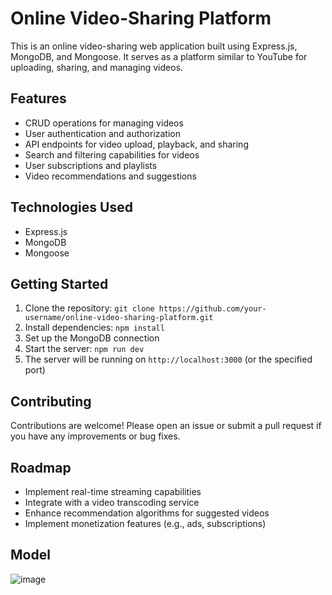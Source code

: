 # Online Video-Sharing Platform

This is an online video-sharing web application built using Express.js, MongoDB, and Mongoose. It serves as a platform similar to YouTube for uploading, sharing, and managing videos.

## Features

- CRUD operations for managing videos
- User authentication and authorization
- API endpoints for video upload, playback, and sharing
- Search and filtering capabilities for videos
- User subscriptions and playlists
- Video recommendations and suggestions

## Technologies Used

- Express.js
- MongoDB
- Mongoose

## Getting Started

1. Clone the repository: `git clone https://github.com/your-username/online-video-sharing-platform.git`
2. Install dependencies: `npm install`
3. Set up the MongoDB connection
4. Start the server: `npm run dev`
5. The server will be running on `http://localhost:3000` (or the specified port)

## Contributing

Contributions are welcome! Please open an issue or submit a pull request if you have any improvements or bug fixes.

## Roadmap

- Implement real-time streaming capabilities
- Integrate with a video transcoding service
- Enhance recommendation algorithms for suggested videos
- Implement monetization features (e.g., ads, subscriptions)

## Model

![image](https://github.com/RohitM1518/Youtube-Clone/assets/145917472/75d33af1-cd94-4f05-a307-cd85890940c5)
